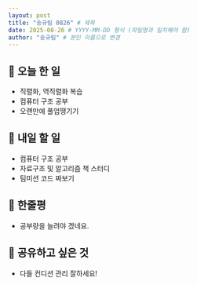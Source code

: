 ```yaml
---
layout: post
title: "송규림 0826" # 제목
date: 2025-08-26 # YYYY-MM-DD 형식 (파일명과 일치해야 함)
author: "송규림" # 본인 이름으로 변경
---
```


## 📝 오늘 한 일

- 직렬화, 역직렬화 복습
- 컴퓨터 구조 공부
- 오랜만에 풀업땡기기

## 🎯 내일 할 일

- 컴퓨터 구조 공부
- 자료구조 및 알고리즘 책 스터디
- 팀미션 코드 짜보기

## 💭 한줄평

- 공부량을 늘려야 겠네요.

## 🔗 공유하고 싶은 것

- 다들 컨디션 관리 잘하세요! 